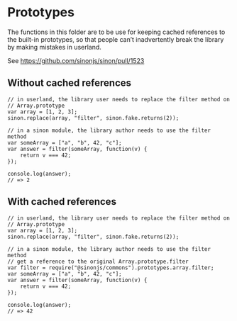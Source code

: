 Prototypes
==========

The functions in this folder are to be use for keeping cached references to the built-in prototypes, so that people can’t inadvertently break the library by making mistakes in userland.

See https://github.com/sinonjs/sinon/pull/1523

Without cached references
-------------------------

    // in userland, the library user needs to replace the filter method on
    // Array.prototype
    var array = [1, 2, 3];
    sinon.replace(array, "filter", sinon.fake.returns(2));

    // in a sinon module, the library author needs to use the filter method
    var someArray = ["a", "b", 42, "c"];
    var answer = filter(someArray, function(v) {
        return v === 42;
    });

    console.log(answer);
    // => 2

With cached references
----------------------

    // in userland, the library user needs to replace the filter method on
    // Array.prototype
    var array = [1, 2, 3];
    sinon.replace(array, "filter", sinon.fake.returns(2));

    // in a sinon module, the library author needs to use the filter method
    // get a reference to the original Array.prototype.filter
    var filter = require("@sinonjs/commons").prototypes.array.filter;
    var someArray = ["a", "b", 42, "c"];
    var answer = filter(someArray, function(v) {
        return v === 42;
    });

    console.log(answer);
    // => 42
